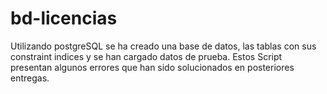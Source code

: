 # bd-licencias
Utilizando postgreSQL se ha creado una base de datos, las tablas con sus constraint indices y se han cargado datos de prueba.
Estos Script presentan algunos errores que han sido solucionados en posteriores entregas.
